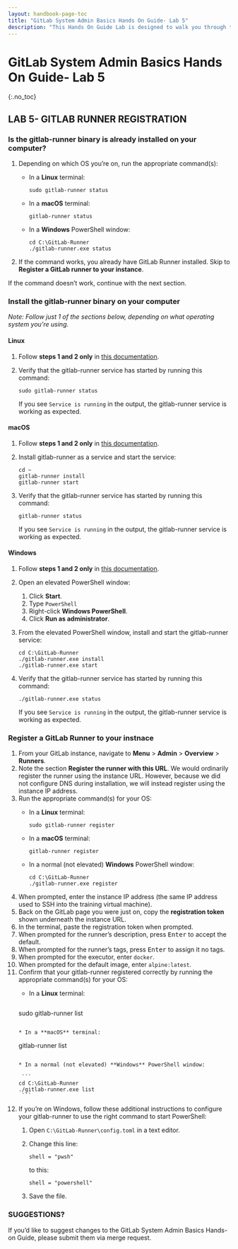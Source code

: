 ```yaml
---
layout: handbook-page-toc
title: "GitLab System Admin Basics Hands On Guide- Lab 5"
description: "This Hands On Guide Lab is designed to walk you through the lab exercises used in the GitLab System Admin Basics course."
---
```

# GitLab System Admin Basics Hands On Guide- Lab 5
{:.no_toc}

## LAB 5- GITLAB RUNNER REGISTRATION

### Is the gitlab-runner binary is already installed on your computer?

1. Depending on which OS you’re on, run the appropriate command(s):

   * In a **Linux** terminal:

       ```
     sudo gitlab-runner status
       ```

   * In a **macOS** terminal:

       ```
     gitlab-runner status
       ```
     
   * In a **Windows** PowerShell window:

       ```
     cd C:\GitLab-Runner
     ./gitlab-runner.exe status
       ```

2. If the command works, you already have GitLab Runner installed. Skip to **Register a GitLab runner to your instance**.  

If the command doesn’t work, continue with the next section.


### Install the gitlab-runner binary on your computer

*Note: Follow just 1 of the sections below, depending on what operating system you’re using.*


#### Linux

1. Follow **steps 1 and 2 only** in [this documentation](https://docs.gitlab.com/runner/install/linux-repository.html#installing-gitlab-runner). 
1. Verify that the gitlab-runner service has started by running this command:

    ```
   sudo gitlab-runner status
    ```

   If you see `Service is running` in the output, the gitlab-runner service is working as expected.


#### macOS

1. Follow **steps 1 and 2 only** in [this documentation](https://docs.gitlab.com/runner/install/osx.html#manual-installation-official).
1. Install gitlab-runner as a service and start the service:

    ```
   cd ~
   gitlab-runner install
   gitlab-runner start
    ```
   
1. Verify that the gitlab-runner service has started by running this command:

    ```
   gitlab-runner status
    ```

   If you see `Service is running` in the output, the gitlab-runner service is working as expected.


#### Windows

1. Follow **steps 1 and 2 only** in [this documentation](https://docs.gitlab.com/runner/install/windows.html#installation).
1. Open an elevated PowerShell window:
   1. Click **Start**.
   1. Type `PowerShell`
   1. Right-click **Windows PowerShell**.
   1. Click **Run as administrator**.
1. From the elevated PowerShell window, install and start the gitlab-runner service:

    ```
   cd C:\GitLab-Runner
   ./gitlab-runner.exe install
   ./gitlab-runner.exe start
    ```

1. Verify that the gitlab-runner service has started by running this command:

    ```
   ./gitlab-runner.exe status
    ```
   
    If you see `Service is running` in the output, the gitlab-runner service is working as expected.

### Register a GitLab Runner to your instnace

1. From your GitLab instance, navigate to **Menu** > **Admin** > **Overview** > **Runners**.
2. Note the section **Register the runner with this URL**. We would ordinarily register the runner using the instance URL. However, because we did not configure DNS during installation, we will instead register using the instance IP address.
3. Run the appropriate command(s) for your OS:
    * In a **Linux** terminal:

        ```
      sudo gitlab-runner register
        ```
   * In a **macOS** terminal:

       ```
     gitlab-runner register
       ```
    * In a normal (not elevated) **Windows** PowerShell window:

        ```
      cd C:\GitLab-Runner
      ./gitlab-runner.exe register
        ```
4. When prompted, enter the instance IP address (the same IP address used to SSH into the training virtual machine).
5. Back on the GitLab page you were just on, copy the **registration token** shown underneath the instance URL.
6. In the terminal, paste the registration token when prompted.
7. When prompted for the runner’s description, press <kbd>Enter</kbd> to accept the default.
8. When prompted for the runner’s tags, press <kbd>Enter</kbd> to assign it no tags.
9. When prompted for the executor, enter `docker`.
10. When prompted for the default image, enter `alpine:latest`.
11. Confirm that your gitlab-runner registered correctly by running the appropriate command(s) for your OS:
    * In a **Linux** terminal:

       ```
     sudo gitlab-runner list
       ```
     
    * In a **macOS** terminal:

       ```
     gitlab-runner list
       ```
     
     * In a normal (not elevated) **Windows** PowerShell window:

        ```
      cd C:\GitLab-Runner
      ./gitlab-runner.exe list
        ```
    
12. If you’re on Windows, follow these additional instructions to configure your gitlab-runner to use the right command to start PowerShell:
    1. Open `C:\GitLab-Runner\config.toml` in a text editor.
    2. Change this line:

        ```
       shell = "pwsh"
        ```
       
       to this:
    
        ```
       shell = "powershell"
        ```
    3. Save the file.

### SUGGESTIONS?

If you’d like to suggest changes to the GitLab System Admin Basics Hands-on Guide, please submit them via merge request.

